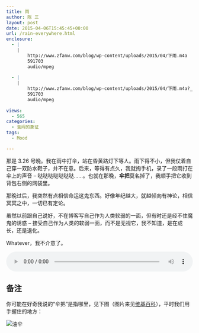 ```yaml
---
title: 雨
author: 陈 三
layout: post
date: 2015-04-06T15:45:45+00:00
url: /rain-everywhere.html
enclosure:
  - |
    |
        http://www.zfanw.com/blog/wp-content/uploads/2015/04/下雨.m4a
        591703
        audio/mpeg
        
  - |
    |
        http://www.zfanw.com/blog/wp-content/uploads/2015/04/下雨.m4a?_=1
        591703
        audio/mpeg
        
views:
  - 565
categories:
  - 苦闷的象征
tags:
  - Mood

---
```

那是 3.26 号晚。我在雨中打伞，站在昏黄路灯下等人。雨下得不小，但我仗着自己穿一双防水鞋子，并不在意。后来，等得有点久，我就掏手机，录了一段雨打在伞上的声音 &#8211; 哒哒哒哒哒哒哒&#8230;&#8230;。也就在那晚，**伞把**莫名掉了，我顺手把它收到背包右侧的网袋里。

那晚过后，我突然有点相信命运这鬼东西。好像年纪越大，就越倾向有神论，相信冥冥之中，一切已有定论。

虽然以前跟自己说好，不在博客写自己作为人类软弱的一面，但有时还是经不住魔鬼的诱惑 &#8211; 接受自己作为人类的软弱一面，而不是无视它，我不知道，是在成长，还是退化。

Whatever，我不介意了。

<audio class="wp-audio-shortcode" id="audio-15321-1" preload="auto" style="width: 100%;" controls="controls"><source type="audio/mpeg" src="http://www.zfanw.com/blog/wp-content/uploads/2015/04/下雨.m4a?_=1"><http://www.zfanw.com/blog/wp-content/uploads/2015/04/下雨.m4a></audio>

## 备注

你可能在好奇我说的“伞把”是指哪里，见下图（图片来见[维基百科][1]），平时我们用手握住的地方：

![油伞][2]

 [1]: http://en.wikipedia.org/wiki/Oil-paper_umbrella
 [2]: http://upload.wikimedia.org/wikipedia/commons/6/61/Parasolo.jpg